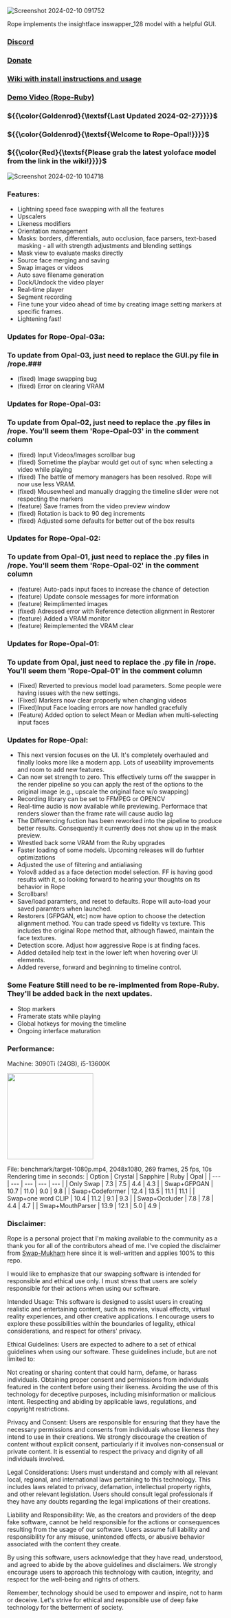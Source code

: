 ![Screenshot 2024-02-10 091752](https://github.com/Hillobar/Rope/assets/63615199/dd8ab00b-d55f-4196-a50b-f2a326fba83a)

Rope implements the insightface inswapper_128 model with a helpful GUI.
### [Discord](https://discord.gg/EcdVAFJzqp)

### [Donate](https://www.paypal.com/donate/?hosted_button_id=Y5SB9LSXFGRF2)

### [Wiki with install instructions and usage](https://github.com/Hillobar/Rope/wiki)

### [Demo Video (Rope-Ruby)](https://www.youtube.com/watch?v=4Y4U0TZ8cWY)

### ${{\color{Goldenrod}{\textsf{Last Updated 2024-02-27}}}}$ ###
### ${{\color{Goldenrod}{\textsf{Welcome to Rope-Opal!}}}}$ ###
### ${{\color{Red}{\textsf{Please grab the latest yoloface model from the link in the wiki!}}}}$ ###

![Screenshot 2024-02-10 104718](https://github.com/Hillobar/Rope/assets/63615199/4b2ee574-c91e-4db2-ad66-5b775a049a6b)

### Features: ###
* Lightning speed face swapping with all the features
* Upscalers
* Likeness modifiers
* Orientation management
* Masks: borders, differentials, auto occlusion, face parsers, text-based masking - all with strength adjustments and blending settings
* Mask view to evaluate masks directly
* Source face merging and saving
* Swap images or videos
* Auto save filename generation
* Dock/Undock the video player
* Real-time player
* Segment recording
* Fine tune your video ahead of time by creating image setting markers at specific frames.
* Lightening fast!

### Updates for Rope-Opal-03a: ###
### To update from Opal-03, just need to replace the GUI.py file in /rope.###
* (fixed) Image swapping bug
* (fixed) Error on clearing VRAM

### Updates for Rope-Opal-03: ###
### To update from Opal-02, just need to replace the .py files in /rope. You'll seem them 'Rope-Opal-03' in the comment column ###
* (fixed) Input Videos/Images scrollbar bug
* (fixed) Sometime the playbar would get out of sync when selecting a video while playing
* (fixed) The battle of memory managers has been resolved. Rope will now use less VRAM.
* (fixed) Mousewheel and manually dragging the timeline slider were not respecting the markers
* (feature) Save frames from the video preview window
* (fixed) Rotation is back to 90 deg increments
* (fixed) Adjusted some defaults for better out of the box results

### Updates for Rope-Opal-02: ###
### To update from Opal-01, just need to replace the .py files in /rope. You'll seem them 'Rope-Opal-02' in the comment column ###
* (feature) Auto-pads input faces to increase the chance of detection
* (feature) Update console messages for more information
* (feature) Reimplimented images
* (fixed) Adressed error with Reference detection alignment in Restorer
* (feature) Added a VRAM monitor
* (feature) Reimplemented the VRAM clear
   
### Updates for Rope-Opal-01: ###
### To update from Opal, just need to replace the .py file in /rope. You'll seem them 'Rope-Opal-01' in the comment column ###
* (Fixed) Reverted to previous model load parameters. Some people were having issues with the new settings.
* (Fixed) Markers now clear propoerly when changing videos
* (Fixed)Input Face loading errors are now handled gracefully
* (Feature) Added option to select Mean or Median when multi-selecting input faces

### Updates for Rope-Opal: ###
* This next version focuses on the UI. It's completely overhauled and finally looks more like a modern app. Lots of useability improvements and room to add new features.
* Can now set strength to zero. This effectively turns off the swapper in the render pipeline so you can apply the rest of the options to the original image (e.g., upscale the original face w/o swapping)
* Recording library can be set to FFMPEG or OPENCV
* Real-time audio is now available while previewing. Performace that renders slower than the frame rate will cause audio lag
* The Differencing fuction has been reworked into the pipeline to produce better results. Consequently it currently does not show up in the mask preview.
* Wrestled back some VRAM from the Ruby upgrades
* Faster loading of some models. Upcoming releases will do furhter optimizations
* Adjusted the use of filtering and antialiasing
* Yolov8 added as a face detection model selection. FF is having good results with it, so looking forward to hearing your thoughts on its behavior in Rope
* Scrollbars!
* Save/load paramters, and reset to defaults. Rope will auto-load your saved paramters when launched.
* Restorers (GFPGAN, etc) now have option to choose the detection alignment method. You can trade speed vs fidelity vs texture. This includes the original Rope method that, although flawed, maintain the face textures.
* Detection score. Adjust how aggressive Rope is at finding faces.
* Added detailed help text in the lower left when hovering over UI elements.
* Added reverse, forward and beginning to timeline control.

### Some Feature Still need to be re-implmented from Rope-Ruby. They'll be added back in the next updates. ###
* Stop markers
* Framerate stats while playing
* Global hotkeys for moving the timeline
* Ongoing interface maturation

### Performance:  ###
Machine: 3090Ti (24GB), i5-13600K

<img src="https://github.com/Hillobar/Rope/assets/63615199/3e3505db-bc76-48df-b8ac-1e7e86c8d751" width="200">

File: benchmark/target-1080p.mp4, 2048x1080, 269 frames, 25 fps, 10s
Rendering time in seconds:
| Option | Crystal | Sapphire | Ruby | Opal |
| --- | --- | --- | --- | --- |
| Only Swap | 7.3 | 7.5 | 4.4 | 4.3 |
| Swap+GFPGAN | 10.7 | 11.0 | 9.0 | 9.8 |
| Swap+Codeformer | 12.4 | 13.5 | 11.1 | 11.1 |
| Swap+one word CLIP | 10.4 | 11.2 | 9.1 | 9.3 |
| Swap+Occluder | 7.8 | 7.8 | 4.4 | 4.7 |
| Swap+MouthParser | 13.9 | 12.1 | 5.0 | 4.9 |

### Disclaimer: ###
Rope is a personal project that I'm making available to the community as a thank you for all of the contributors ahead of me.
I've copied the disclaimer from [Swap-Mukham](https://github.com/harisreedhar/Swap-Mukham) here since it is well-written and applies 100% to this repo.
 
I would like to emphasize that our swapping software is intended for responsible and ethical use only. I must stress that users are solely responsible for their actions when using our software.

Intended Usage: This software is designed to assist users in creating realistic and entertaining content, such as movies, visual effects, virtual reality experiences, and other creative applications. I encourage users to explore these possibilities within the boundaries of legality, ethical considerations, and respect for others' privacy.

Ethical Guidelines: Users are expected to adhere to a set of ethical guidelines when using our software. These guidelines include, but are not limited to:

Not creating or sharing content that could harm, defame, or harass individuals. Obtaining proper consent and permissions from individuals featured in the content before using their likeness. Avoiding the use of this technology for deceptive purposes, including misinformation or malicious intent. Respecting and abiding by applicable laws, regulations, and copyright restrictions.

Privacy and Consent: Users are responsible for ensuring that they have the necessary permissions and consents from individuals whose likeness they intend to use in their creations. We strongly discourage the creation of content without explicit consent, particularly if it involves non-consensual or private content. It is essential to respect the privacy and dignity of all individuals involved.

Legal Considerations: Users must understand and comply with all relevant local, regional, and international laws pertaining to this technology. This includes laws related to privacy, defamation, intellectual property rights, and other relevant legislation. Users should consult legal professionals if they have any doubts regarding the legal implications of their creations.

Liability and Responsibility: We, as the creators and providers of the deep fake software, cannot be held responsible for the actions or consequences resulting from the usage of our software. Users assume full liability and responsibility for any misuse, unintended effects, or abusive behavior associated with the content they create.

By using this software, users acknowledge that they have read, understood, and agreed to abide by the above guidelines and disclaimers. We strongly encourage users to approach this technology with caution, integrity, and respect for the well-being and rights of others.

Remember, technology should be used to empower and inspire, not to harm or deceive. Let's strive for ethical and responsible use of deep fake technology for the betterment of society.



  
